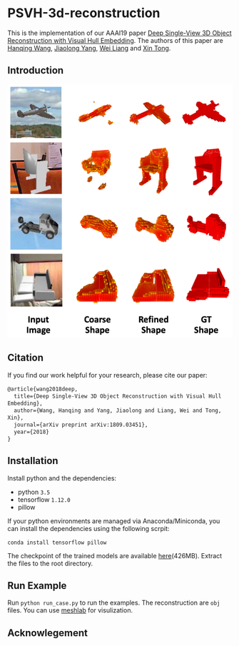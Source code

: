 # PSVH-3d-reconstruction
This is the implementation of our AAAI19 paper [Deep Single-View 3D Object Reconstruction with Visual Hull Embedding](https://arxiv.org/pdf/1809.03451.pdf). The authors of this paper are [Hanqing Wang](https://qweas120.github.io), [Jiaolong Yang](http://jlyang.org/), [Wei Liang](http://iitlab.bit.edu.cn/mcislab/~liangwei/) and [Xin Tong](http://www.xtong.info/).

## Introduction

![image](./readme/img/results/result.png)

## Citation
If you find our work helpful for your research, please cite our paper:
```
@article{wang2018deep,
  title={Deep Single-View 3D Object Reconstruction with Visual Hull Embedding},
  author={Wang, Hanqing and Yang, Jiaolong and Liang, Wei and Tong, Xin},
  journal={arXiv preprint arXiv:1809.03451},
  year={2018}
}

```
## Installation
Install python and the dependencies:
- python `3.5`
- tensorflow `1.12.0`
- pillow

If your python environments are managed via Anaconda/Miniconda, you can install the dependencies using the following scrpit:
``` shell
conda install tensorflow pillow
```
The checkpoint of the trained models are available [here](https://drive.google.com/open?id=1TJEUUhmZL8WJgQbsrRX9D_GKAiqE8Gic)(426MB). Extract the files to the root directory.

## Run Example

Run `python run_case.py` to run the examples. The reconstruction are `obj` files. You can use [meshlab](http://www.meshlab.net/) for visulization.

## Acknowlegement



